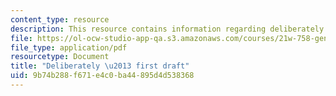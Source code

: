 ```yaml
---
content_type: resource
description: This resource contains information regarding deliberately by Irina Onoprienko.
file: https://ol-ocw-studio-app-qa.s3.amazonaws.com/courses/21w-758-genre-fiction-workshop-spring-2013/9b74b288f671e4c0ba44895d4d538368_MIT21W_758S13_del-Fr_drft.pdf
file_type: application/pdf
resourcetype: Document
title: "Deliberately \u2013 first draft"
uid: 9b74b288-f671-e4c0-ba44-895d4d538368
---
```

